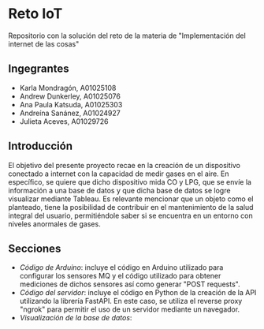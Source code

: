 # Reto IoT
Repositorio con la solución del reto de la materia de "Implementación del internet de las cosas"

## Ingegrantes
- Karla Mondragón, A01025108
- Andrew Dunkerley, A01025076
- Ana Paula Katsuda, A01025303
- Andreína Sanánez, A01024927
- Julieta Aceves, A01029726

## Introducción
El objetivo del presente proyecto recae en la creación de un dispositivo conectado a internet con la capacidad de medir gases en el aire. En específico, se quiere que dicho dispositivo mida CO y LPG, que se envíe la información a una base de datos y que dicha base de datos se logre visualizar mediante Tableau. Es relevante mencionar que un objeto como el planteado, tiene la posibilidad de contribuir en el mantenimiento de la salud integral del usuario, permitiéndole saber si se encuentra en un entorno con niveles anormales de gases. 

## Secciones
- _Código de Arduino_: incluye el código en Arduino utilizado para configurar los sensores MQ y el código utilizado para obtener mediciones de dichos sensores así como generar "POST requests".
- _Código del servidor_: incluye el código en Python de la creación de la API utilizando la librería FastAPI. En este caso, se utiliza el reverse proxy "ngrok" para permitir el uso de un servidor mediante un navegador. 
- _Visualización de la base de datos_: 
